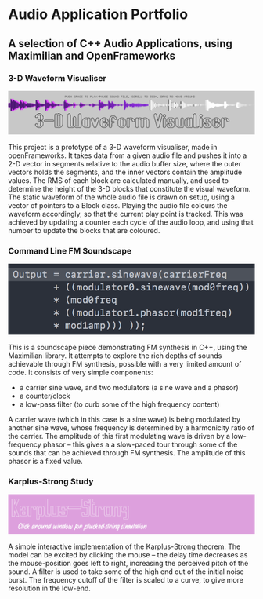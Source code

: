 # Audio Application Portfolio
## A selection of C++ Audio Applications, using Maximilian and OpenFrameworks

### 3-D Waveform Visualiser

![3-D Waveform ](/images/img_waveform.png)

This project is a prototype of a 3-D waveform visualiser, made in openFrameworks.
It takes data from a given audio file and pushes it into a 2-D vector in segments relative to the audio buffer size, where the outer vectors holds the segments, and the inner vectors contain the amplitude values.
The RMS of each block are calculated manually, and used to determine the height of the 3-D blocks that constitute the visual waveform. The static waveform of the whole audio file is drawn on setup, using a vector of pointers to a Block class.
Playing the audio file colours the waveform accordingly, so that the current play point is tracked. This was achieved by updating a counter each cycle of the audio loop, and using that number to update the blocks that are coloured.

### Command Line FM Soundscape

![Command Line FM ](/images/img_commandLineFM2.png)

This is a soundscape piece demonstrating FM synthesis in C++, using the Maximilian library. It attempts to explore the rich depths of sounds achievable through FM synthesis, possible with a very limited amount of code.
It consists of very simple components:

- a carrier sine wave, and two modulators (a sine wave and a phasor)
- a counter/clock
- a low-pass filter (to curb some of the high frequency content)

A carrier wave (which in this case is a sine wave) is being modulated by another sine wave, whose frequency is determined by a harmonicity ratio of the carrier.
The amplitude of this first modulating wave is driven by a low-frequency phasor – this gives a a slow-paced tour through some of the sounds that can be achieved through FM synthesis.
The amplitude of this phasor is a fixed value.

### Karplus-Strong Study

![Karplus-Strong Study ](/images/img_karplus-strong.png)

A simple interactive implementation of the Karplus-Strong theorem. The model can be excited by clicking the mouse – the delay time decreases as the mouse-position goes left to right, increasing the perceived pitch of the sound.
A filter is used to take some of the high end out of the initial noise burst. The frequency cutoff of the filter is scaled to a curve, to give more resolution in the low-end.


